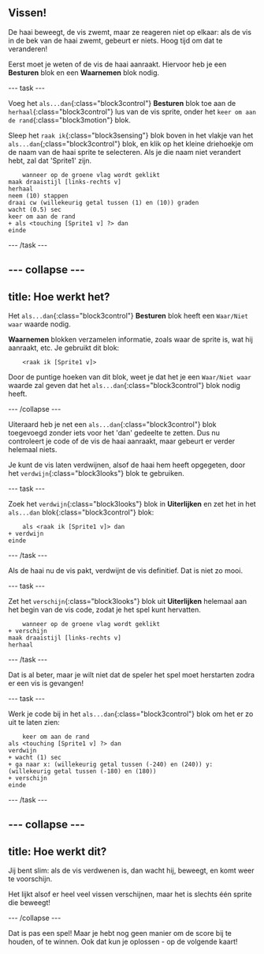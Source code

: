 ## Vissen!

De haai beweegt, de vis zwemt, maar ze reageren niet op elkaar: als de vis in de bek van de haai zwemt, gebeurt er niets. Hoog tijd om dat te veranderen!

Eerst moet je weten of de vis de haai aanraakt. Hiervoor heb je een **Besturen** blok en een **Waarnemen** blok nodig.

\--- task \---

Voeg het `als...dan`{:class="block3control"} **Besturen** blok toe aan de `herhaal`{:class="block3control"} lus van de vis sprite, onder het `keer om aan de rand`{:class="block3motion"} blok.

Sleep het `raak ik`{:class="block3sensing"} blok boven in het vlakje van het `als...dan`{;class="block3control"} blok, en klik op het kleine driehoekje om de naam van de haai sprite te selecteren. Als je die naam niet verandert hebt, zal dat 'Sprite1' zijn.

```blocks3
    wanneer op de groene vlag wordt geklikt
maak draaistijl [links-rechts v]
herhaal
neem (10) stappen
draai cw (willekeurig getal tussen (1) en (10)) graden
wacht (0.5) sec
keer om aan de rand
+ als <touching [Sprite1 v] ?> dan
einde
```

\--- /task \---

## \--- collapse \---

## title: Hoe werkt het?

Het `als...dan`{:class="block3control"} **Besturen** blok heeft een `Waar/Niet waar` waarde nodig.

**Waarnemen** blokken verzamelen informatie, zoals waar de sprite is, wat hij aanraakt, etc. Je gebruikt dit blok:

```blocks3
    <raak ik [Sprite1 v]>
```

Door de puntige hoeken van dit blok, weet je dat het je een `Waar/Niet waar` waarde zal geven dat het `als...dan`{:class="block3control"} blok nodig heeft.

\--- /collapse \---

Uiteraard heb je net een `als...dan`{:class="block3control"} blok toegevoegd zonder iets voor het 'dan' gedeelte te zetten. Dus nu controleert je code of de vis de haai aanraakt, maar gebeurt er verder helemaal niets.

Je kunt de vis laten verdwijnen, alsof de haai hem heeft opgegeten, door het `verdwijn`{:class="block3looks"} blok te gebruiken.

\--- task \---

Zoek het `verdwijn`{:class="block3looks"} blok in **Uiterlijken** en zet het in het `als...dan` blok{:class="block3control"} blok:

```blocks3
    als <raak ik [Sprite1 v]> dan
+ verdwijn
einde
```

\--- /task \---

Als de haai nu de vis pakt, verdwijnt de vis definitief. Dat is niet zo mooi.

\--- task \---

Zet het `verschijn`{:class="block3looks"} blok uit **Uiterlijken** helemaal aan het begin van de vis code, zodat je het spel kunt hervatten.

```blocks3
    wanneer op de groene vlag wordt geklikt
+ verschijn
maak draaistijl [links-rechts v]
herhaal
```

\--- /task \---

Dat is al beter, maar je wilt niet dat de speler het spel moet herstarten zodra er een vis is gevangen!

\--- task \---

Werk je code bij in het `als...dan`{:class="block3control"} blok om het er zo uit te laten zien:

```blocks3
    keer om aan de rand
als <touching [Sprite1 v] ?> dan
verdwijn
+ wacht (1) sec
+ ga naar x: (willekeurig getal tussen (-240) en (240)) y: (willekeurig getal tussen (-180) en (180))
+ verschijn
einde
```

\--- /task \---

## \--- collapse \---

## title: Hoe werkt dit?

Jij bent slim: als de vis verdwenen is, dan wacht hij, beweegt, en komt weer te voorschijn.

Het lijkt alsof er heel veel vissen verschijnen, maar het is slechts één sprite die beweegt!

\--- /collapse \---

Dat is pas een spel! Maar je hebt nog geen manier om de score bij te houden, of te winnen. Ook dat kun je oplossen - op de volgende kaart!